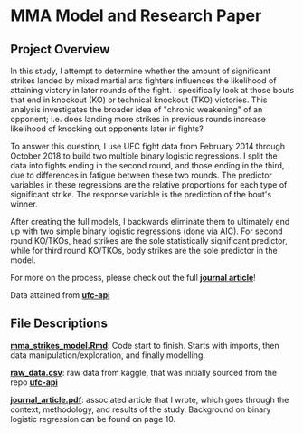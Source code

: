 # MMA Model and Research Paper
## Project Overview

In this study, I attempt to determine whether the amount of significant strikes landed by mixed martial arts fighters influences the likelihood of attaining victory in later rounds of the fight.  I specifically look at those bouts that end in knockout (KO) or technical knockout (TKO) victories.  This analysis investigates the broader idea of "chronic weakening" of an opponent; i.e. does landing more strikes in previous rounds increase likelihood of knocking out opponents later in fights? 

To answer this question, I use UFC fight data from February 2014 through October 2018 to build two multiple binary logistic regressions.  I split the data into fights ending in the second round, and those ending in the third, due to differences in fatigue between these two rounds.  The predictor variables in these regressions are the relative proportions for each type of significant strike.  The response variable is the prediction of the bout's winner.  

After creating the full models, I backwards eliminate them to ultimately end up with two simple binary logistic regressions (done via AIC).  For second round KO/TKOs, head strikes are the sole statistically significant predictor, while for third round KO/TKOs, body strikes are the sole predictor in the model.

For more on the process, please check out the full [**journal article**](journal_article.pdf)!

Data attained from [**ufc-api**](https://github.com/valish/ufc-api)

## File Descriptions
[**mma_strikes_model.Rmd**](mma_strikes_model.Rmd): Code start to finish.  Starts with imports, then data manipulation/exploration, and finally modelling.

[**raw_data.csv**](raw_data.csv): raw data from kaggle, that was initially sourced from the repo [**ufc-api**](https://github.com/valish/ufc-api)

[**journal_article.pdf**](journal_article.pdf): associated article that I wrote, which goes through the context, methodology, and results of the study.  Background on binary logistic regression can be found on page 10. 
